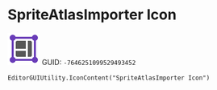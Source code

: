 # SpriteAtlasImporter Icon
![](/img/SpriteAtlasImporter%20Icon.png)
GUID: `-7646251099529493452`
```
EditorGUIUtility.IconContent("SpriteAtlasImporter Icon")
```
